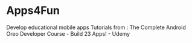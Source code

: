 # Apps4Fun
Develop educational mobile apps
Tutorials from : The Complete Android Oreo Developer Course - Build 23 Apps! - Udemy
